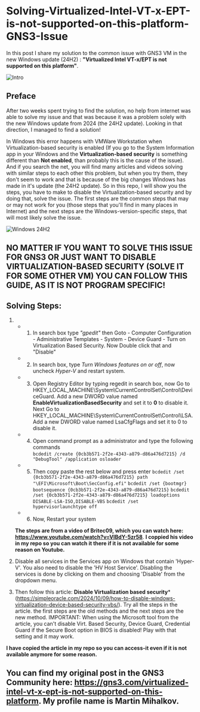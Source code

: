 # Solving-Virtualized-Intel-VT-x-EPT-is-not-supported-on-this-platform-GNS3-Issue
In this post I share my solution to the common issue with GNS3 VM in the new Windows update (24H2) : **"Virtualized Intel VT-x/EPT is not supported on this platform"**.

![Intro](https://preview.redd.it/eclrryr4bc081.png?width=320&format=png&auto=webp&s=33dedf99a4ea8960b31e5b98fb0847d8c136b9ef)

## Preface
After two weeks spent trying to find the solution, no help from internet was able to solve my issue and that was because it was a problem
solely with the new Windows update from 2024 (the 24H2 update). Looking in that direction, I managed to find a solution!


In Windows this error happens with VMWare Workstation when Virtualization-based security is enabled (If you go to the System Information app in your Windows and the
**Virtualization-based security** is something different than **Not enabled**, than probably this is the cause of the issue). And if you
search the net, you will find many articles and videos solving with similar steps to each other this problem, but when you try them,
they don't seem to work and that is because of the big changes Windows has made in it's update (the 24H2 update). So in this repo, I will
show you the steps, you have to make to disable the Virtualization-based security and by doing that, solve the issue. The first steps
are the common steps that may or may not work for you (those steps that you'll find in many places in Internet) and the next steps are the
Windows-version-specific steps, that will most likely solve the issue.

![Windows 24H2](https://www.restorex360.com/wp-content/uploads/2024/09/Windows-11-24H2.webp)

## NO MATTER IF YOU WANT TO SOLVE THIS ISSUE FOR GNS3 OR JUST WANT TO DISABLE VIRTUALIZATION-BASED SECURITY (SOLVE IT FOR SOME OTHER VM) YOU CAN FOLLOW THIS GUIDE, AS IT IS NOT PROGRAM SPECIFIC!



## Solving Steps:
 1.
      -  1. In search box type <em>"gpedit"</em> then Goto  - Computer Configuration - Administrative Templates - System - Device Guard - Turn on Virtualization Based Security. Now Double click that and "Disable"

      -  2. In search box, type <em>Turn Windows features on or off</em>, now uncheck <em>Hyper-V</em> and restart system.

      - 3. Open Registry Editor by typing <en>regedit</en> in search box, now Go to <en>HKEY_LOCAL_MACHINE\System\CurrentControlSet\Control\DeviceGuard</en>. Add a new DWORD value named **<en>EnableVirtualizationBasedSecurity<en>** and set it to **0** to disable it.
        Next Go to HKEY_LOCAL_MACHINE\System\CurrentControlSet\Control\LSA.  Add a new DWORD value named LsaCfgFlags and set it to 0 to disable it.

      - 4. Open command prompt as a administrator and type the following commands  
      ```bcdedit /create {0cb3b571-2f2e-4343-a879-d86a476d7215} /d "DebugTool" /application osloader```

      - 5. Then copy paste the rest below and press enter
     ```bcdedit /set {0cb3b571-2f2e-4343-a879-d86a476d7215} path "\EFI\Microsoft\Boot\SecConfig.efi"```
      ```bcdedit /set {bootmgr} bootsequence {0cb3b571-2f2e-4343-a879-d86a476d7215}```
      ```bcdedit /set {0cb3b571-2f2e-4343-a879-d86a476d7215} loadoptions DISABLE-LSA-ISO,DISABLE-VBS```
      ```bcdedit /set hypervisorlaunchtype off```
      - 6. Now, Restart your system
        
      **The steps are from a video of Britec09, which you can watch here: https://www.youtube.com/watch?v=VIBdY-5zr58**.
      **I coppied his video in my repo so you can watch it there if it is not available for some reason on Youtube.**


2. Disable all services in the Services app on Windows that contain 'Hyper-V'. You also need to disable the 'HV Host Service'. Disabling the services is done by clicking on them and choosing 'Disable' from the dropdown menu.

   
4. Then follow this article: **Disable Virtualization based security*** (https://simpleoracle.com/2024/10/09/how-to-disable-windows-virtualization-device-based-security-vbs/). Try all the steps in the article. the first steps are the old methods and the next steps are the new method. IMPORTANT: When using the Microsoft tool from the article, you can't disable Virt. Based Security, Device Guard, Credential Guard if the Secure Boot option in BIOS is disabled! Play with that setting and it may work.

**I have copied the article in my repo so you can access-it even if it is not available anymore for some reason.**

## You can find my original post in the GNS3 Community here: https://gns3.com/virtualized-intel-vt-x-ept-is-not-supported-on-this-platform. My profile name is Martin Mihalkov.
